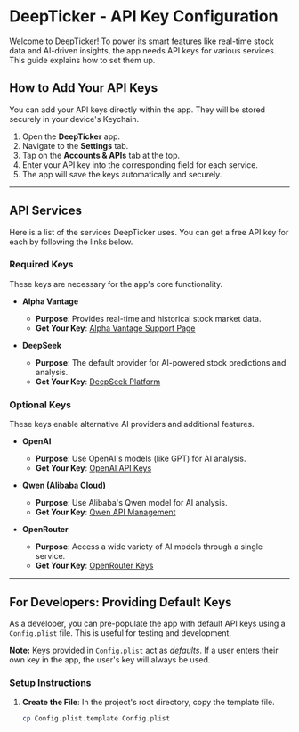 # DeepTicker - API Key Configuration

Welcome to DeepTicker! To power its smart features like real-time stock data and AI-driven insights, the app needs API keys for various services. This guide explains how to set them up.

## How to Add Your API Keys

You can add your API keys directly within the app. They will be stored securely in your device's Keychain.

1.  Open the **DeepTicker** app.
2.  Navigate to the **Settings** tab.
3.  Tap on the **Accounts & APIs** tab at the top.
4.  Enter your API key into the corresponding field for each service.
5.  The app will save the keys automatically and securely.

---

## API Services

Here is a list of the services DeepTicker uses. You can get a free API key for each by following the links below.

### Required Keys

These keys are necessary for the app's core functionality.

-   **Alpha Vantage**
    -   **Purpose**: Provides real-time and historical stock market data.
    -   **Get Your Key**: [Alpha Vantage Support Page](https://www.alphavantage.co/support/#api-key)

-   **DeepSeek**
    -   **Purpose**: The default provider for AI-powered stock predictions and analysis.
    -   **Get Your Key**: [DeepSeek Platform](https://platform.deepseek.com/api_keys)

### Optional Keys

These keys enable alternative AI providers and additional features.

-   **OpenAI**
    -   **Purpose**: Use OpenAI's models (like GPT) for AI analysis.
    -   **Get Your Key**: [OpenAI API Keys](https://platform.openai.com/api-keys)

-   **Qwen (Alibaba Cloud)**
    -   **Purpose**: Use Alibaba's Qwen model for AI analysis.
    -   **Get Your Key**: [Qwen API Management](https://modelstudio.console.alibabacloud.com/?tab=playground#/api-key)

-   **OpenRouter**
    -   **Purpose**: Access a wide variety of AI models through a single service.
    -   **Get Your Key**: [OpenRouter Keys](https://openrouter.ai/settings/keys)

---

## For Developers: Providing Default Keys

As a developer, you can pre-populate the app with default API keys using a `Config.plist` file. This is useful for testing and development.

**Note:** Keys provided in `Config.plist` act as *defaults*. If a user enters their own key in the app, the user's key will always be used.

### Setup Instructions

1.  **Create the File**: In the project's root directory, copy the template file.
    ```bash
    cp Config.plist.template Config.plist
